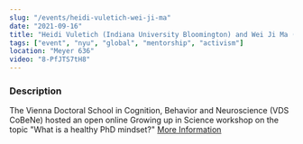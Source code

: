 ```yaml
---
slug: "/events/heidi-vuletich-wei-ji-ma"
date: "2021-09-16"
title: "Heidi Vuletich (Indiana University Bloomington) and Wei Ji Ma (NYU): What is a Healthy PhD Mindset?"
tags: ["event", "nyu", "global", "mentorship", "activism"]
location: "Meyer 636"
video: "8-PfJTS7tH8"
---
```

### Description
The Vienna Doctoral School in Cognition, Behavior and Neuroscience (VDS CoBeNe) hosted an open online Growing up in Science workshop on the topic "What is a healthy PhD mindset?"
[More Information](https://vds-cobene.univie.ac.at/fileadmin/user_upload/p_vds_cobene/Activities/2021_VirtualWorkshopSeries_VDSCoBeNe_flyer.pdf)